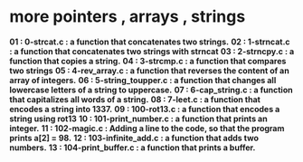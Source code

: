 # more pointers , arrays , strings

**01 : 0-strcat.c          : a function that concatenates two strings.**
**02 : 1-strncat.c         : a function that concatenates two strings with strncat**
**03 : 2-strncpy.c         : a function that copies a string.**
**04 : 3-strcmp.c          : a function that compares two strings**
**05 : 4-rev_array.c       : a function that reverses the content of an array of integers.**
**06 : 5-string_toupper.c  : a function that changes all lowercase letters of a string to uppercase.**
**07 : 6-cap_string.c      : a function that capitalizes all words of a string.**
**08 : 7-leet.c            : a function that encodes a string into 1337.**
**09 : 100-rot13.c         : a function that encodes a string using rot13**
**10 : 101-print_number.c  : a function that prints an integer.**
**11 : 102-magic.c         : Adding a line to the code, so that the program prints a[2] = 98.**
**12 : 103-infinite_add.c  : a function that adds two numbers.**
**13 : 104-print_buffer.c  : a function that prints a buffer.**
